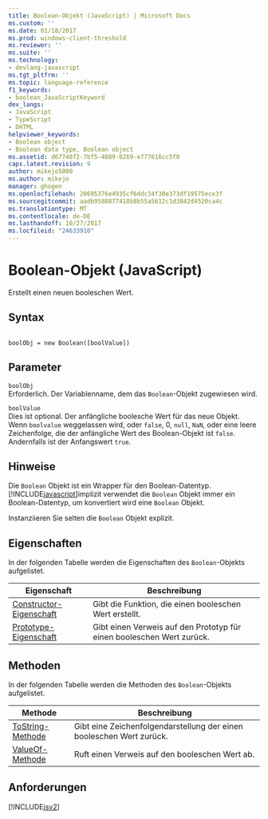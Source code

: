 ```yaml
---
title: Boolean-Objekt (JavaScript) | Microsoft Docs
ms.custom: ''
ms.date: 01/18/2017
ms.prod: windows-client-threshold
ms.reviewer: ''
ms.suite: ''
ms.technology:
- devlang-javascript
ms.tgt_pltfrm: ''
ms.topic: language-reference
f1_keywords:
- boolean_JavaScriptKeyword
dev_langs:
- JavaScript
- TypeScript
- DHTML
helpviewer_keywords:
- Boolean object
- Boolean data type, Boolean object
ms.assetid: d67748f2-7bf5-4889-8269-e777616cc5f0
caps.latest.revision: 9
author: mikejo5000
ms.author: mikejo
manager: ghogen
ms.openlocfilehash: 20695376e4935cf6ddc34f30e373df19575ece3f
ms.sourcegitcommit: aadb9588877418b8b55a5612c1d3842d4520ca4c
ms.translationtype: MT
ms.contentlocale: de-DE
ms.lasthandoff: 10/27/2017
ms.locfileid: "24633910"
---
```

# <a name="boolean-object-javascript"></a>Boolean-Objekt (JavaScript)
Erstellt einen neuen booleschen Wert.  
  
## <a name="syntax"></a>Syntax  
  
```  
  
boolObj = new Boolean([boolValue])  
```  
  
## <a name="parameters"></a>Parameter  
 `boolObj`  
 Erforderlich. Der Variablenname, dem das `Boolean`-Objekt zugewiesen wird.  
  
 `boolValue`  
 Dies ist optional. Der anfängliche boolesche Wert für das neue Objekt. Wenn `boolvalue` weggelassen wird, oder `false`, 0, `null`, `NaN`, oder eine leere Zeichenfolge, die der anfängliche Wert des Boolean-Objekt ist `false`. Andernfalls ist der Anfangswert `true`.  
  
## <a name="remarks"></a>Hinweise  
 Die `Boolean` Objekt ist ein Wrapper für den Boolean-Datentyp. [!INCLUDE[javascript](../../javascript/includes/javascript-md.md)]implizit verwendet die `Boolean` Objekt immer ein Boolean-Datentyp, um konvertiert wird eine `Boolean` Objekt.  
  
 Instanziieren Sie selten die `Boolean` Objekt explizit.  
  
## <a name="properties"></a>Eigenschaften  
 In der folgenden Tabelle werden die Eigenschaften des `Boolean`-Objekts aufgelistet.  
  
|Eigenschaft|Beschreibung|  
|--------------|-----------------|  
|[Constructor-Eigenschaft](../../javascript/reference/constructor-property-boolean.md)|Gibt die Funktion, die einen booleschen Wert erstellt.|  
|[Prototype-Eigenschaft](../../javascript/reference/prototype-property-boolean.md)|Gibt einen Verweis auf den Prototyp für einen booleschen Wert zurück.|  
  
<a name="js56jsobjarraymeth"></a>   
## <a name="methods"></a>Methoden  
 In der folgenden Tabelle werden die Methoden des `Boolean`-Objekts aufgelistet.  
  
|Methode|Beschreibung|  
|------------|-----------------|  
|[ToString-Methode](../../javascript/reference/tostring-method-boolean-1.md)|Gibt eine Zeichenfolgendarstellung der einen booleschen Wert zurück.|  
|[ValueOf-Methode](../../javascript/reference/valueof-method-boolean.md)|Ruft einen Verweis auf den booleschen Wert ab.|  
  
## <a name="requirements"></a>Anforderungen  
 [!INCLUDE[jsv2](../../javascript/reference/includes/jsv2-md.md)]